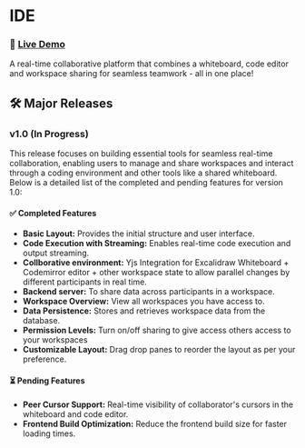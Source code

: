 # IDE
### 🚀 [Live Demo](https://ide.rahulbadenkal.com)

A real-time collaborative platform that combines a whiteboard, code editor and workspace sharing for seamless teamwork - all in one place!  

## 🛠️ Major Releases
### v1.0 (In Progress)
This release focuses on building essential tools for seamless real-time collaboration, enabling users to manage and share workspaces and interact through a coding environment and other tools like a shared whiteboard. Below is a detailed list of the completed and pending features for version 1.0:

#### ✅ Completed Features
- **Basic Layout:** Provides the initial structure and user interface.  
- **Code Execution with Streaming:** Enables real-time code execution and output streaming.
- **Collborative environment:** Yjs Integration for Excalidraw Whiteboard + Codemirror editor + other workspace state to allow parallel changes by different participants in real time. 
- **Backend server:** To share data across participants in a workspace.  
- **Workspace Overview:** View all workspaces you have access to.
- **Data Persistence:** Stores and retrieves workspace data from the database. 
- **Permission Levels:** Turn on/off sharing to give access others access to your workspaces   
- **Customizable Layout:** Drag drop panes to reorder the layout as per your preference.

#### ⏳ Pending Features  
- **Peer Cursor Support:** Real-time visibility of collaborator's cursors in the whiteboard and code editor.  
- **Frontend Build Optimization:** Reduce the frontend build size for faster loading times.